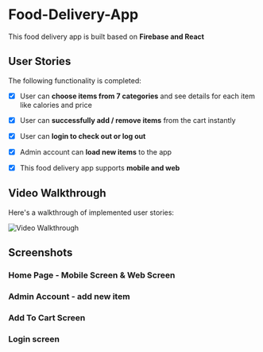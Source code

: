 # Food-Delivery-App

This food delivery app is built based on **Firebase and React**

## User Stories

The following functionality is completed:

* [x] User can **choose items from 7 categories**  and see details for each item like calories and price 
* [x] User can **successfully add / remove items** from the cart instantly
* [x] User can **login to check out or log out**
* [x] Admin account can **load new items** to the app
* [x] This food delivery app supports **mobile and web**


## Video Walkthrough

Here's a walkthrough of implemented user stories:

<img src='walkthrough.gif' title='Video Walkthrough' width='' alt='Video Walkthrough' />


## Screenshots

### Home Page - Mobile Screen & Web Screen


### Admin Account - add new item



### Add To Cart Screen

### Login screen



